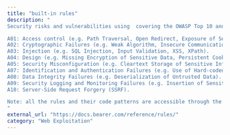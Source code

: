 ```yaml
---
title: "built-in rules"
description: "
Security risks and vulnerabilities using  covering the OWASP Top 10 and CWE Top 25, such as:

A01: Access control (e.g. Path Traversal, Open Redirect, Exposure of Sensitive Information).
A02: Cryptographic Failures (e.g. Weak Algorithm, Insecure Communication).
A03: Injection (e.g. SQL Injection, Input Validation, XSS, XPath).
A04: Design (e.g. Missing Encryption of Sensitive Data, Persistent Cookies Containing Sensitive Information).
A05: Security Misconfiguration (e.g. Cleartext Storage of Sensitive Information in a Cookie or JWT).
A07: Identification and Authentication Failures (e.g. Use of Hard-coded Password, Improper Certificate Validation).
A08: Data Integrity Failures (e.g. Deserialization of Untrusted Data).
A09: Security Logging and Monitoring Failures (e.g. Insertion of Sensitive Information into Log File).
A10: Server-Side Request Forgery (SSRF).

Note: all the rules and their code patterns are accessible through the documentation.
"
external_url: "https://docs.bearer.com/reference/rules/"
category: "Web Exploitation"
---
```

